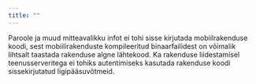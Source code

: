 ```yaml
---
title: ""
---
```

Paroole ja muud mitteavalikku infot ei tohi sisse kirjutada mobiilrakenduse
koodi, sest mobiilirakenduste kompileeritud binaarfailidest on võimalik lihtsalt
taastada rakenduse algne lähtekood. Ka rakenduse liidestamisel teenusserveritega
ei tohiks autentimiseks kasutada rakenduse koodi sissekirjutatud
ligipääsuvõtmeid.
